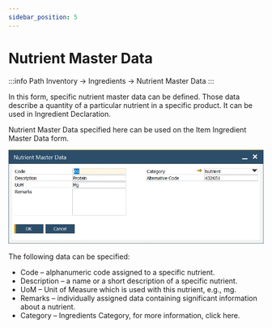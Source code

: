 ```yaml
---
sidebar_position: 5
---
```


# Nutrient Master Data

:::info Path
    Inventory → Ingredients → Nutrient Master Data
:::

In this form, specific nutrient master data can be defined. Those data describe a quantity of a particular nutrient in a specific product. It can be used in Ingredient Declaration.

Nutrient Master Data specified here can be used on the Item Ingredient Master Data form.

![Nutrient Master Data](./media/nutrient-master-data/nutrient-master-data.webp)

The following data can be specified:

- Code – alphanumeric code assigned to a specific nutrient.
- Description – a name or a short description of a specific nutrient.
- UoM – Unit of Measure which is used with this nutrient, e.g., mg.
- Remarks – individually assigned data containing significant information about a nutrient.
- Category – Ingredients Category, for more information, click here.
